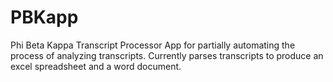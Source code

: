 # PBKapp
Phi Beta Kappa Transcript Processor
App for partially automating the process of analyzing transcripts. Currently parses transcripts to produce an excel spreadsheet and a word document.
